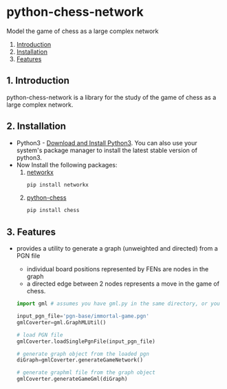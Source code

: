 # python-chess-network
Model the game of chess as a large complex network

1. [Introduction](#introduction)
2. [Installation](#installation)
3. [Features](#features)

## 1. Introduction<a name="introduction"/>
python-chess-network is a library for the study of the game of chess as a large complex network.

## 2. Installation<a name="installation"/>

* Python3 - [Download and Install Python3](https://www.python.org/downloads/). You can also use your system's package manager to install the latest stable version of python3.
* Now Install the following packages:</br>
    1. [networkx](https://github.com/networkx/networkx)
        ```bash
        pip install networkx
        ```
    2. [python-chess](https://github.com/niklasf/python-chess)
        ```bash
        pip install chess
        ```

## 3. Features<a name="features"/>

* provides a utility to generate a graph (unweighted and directed) from a PGN file
  - individual board positions represented by FENs are nodes in the graph
  - a directed edge between 2 nodes represents a move in the game of chess.
  ```python
  import gml # assumes you have gml.py in the same directory, or you know how to handle python modules.

  input_pgn_file='pgn-base/immortal-game.pgn'
  gmlCoverter=gml.GraphMLUtil()

  # load PGN file
  gmlCoverter.loadSinglePgnFile(input_pgn_file)

  # generate graph object from the loaded pgn
  diGraph=gmlCoverter.generateGameNetwork()

  # generate graphml file from the graph object
  gmlCoverter.generateGameGml(diGraph)
  ```

